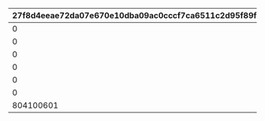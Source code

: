 |27f8d4eeae72da07e670e10dba09ac0cccf7ca6511c2d95f89f521ba0265325d|9024715731d39340a4151710900859de7d05b128595b3e1a9903afc1877931cf|abc9958198c9bd0416d09fd566d425cf638d4756b94c34a6916f2b99f6bd8b68|cc591294d5a44fa4c4d4000bd459f880490426810d6794c174a3e3cb53cf8a38|6d6cb216a533adc1ffb26b8b34b231321856aa108e03eee519f2ede6cf36516e|626bddb49118f0f200e65c3484d9fb1e0235980004d0c3254192e66408c35ea6|41f09515b0eccacd9be24ff59a72609ad8de5fdfcf819437aa0f7cc5f349c24d|5a06f5cfb5a8149a50637f1183d0d01c70e59fd37e0eaf855761e5e3ced65ec9|
| --- | --- | --- | --- | --- | --- | --- | --- |
|0|0|804100121|0|804100131|804100111|804100101|0|
|0|0|804100211|0|804100201|804100221|804100201|0|
|0|0|0|0|0|804100301|804100301|0|
|0|0|0|0|0|804100401|804100401|0|
|0|0|0|0|0|804100402|804100402|0|
|0|0|0|0|0|804100501|804100501|0|
|804100601|0|0|0|0|804100502|804100502|500201|
